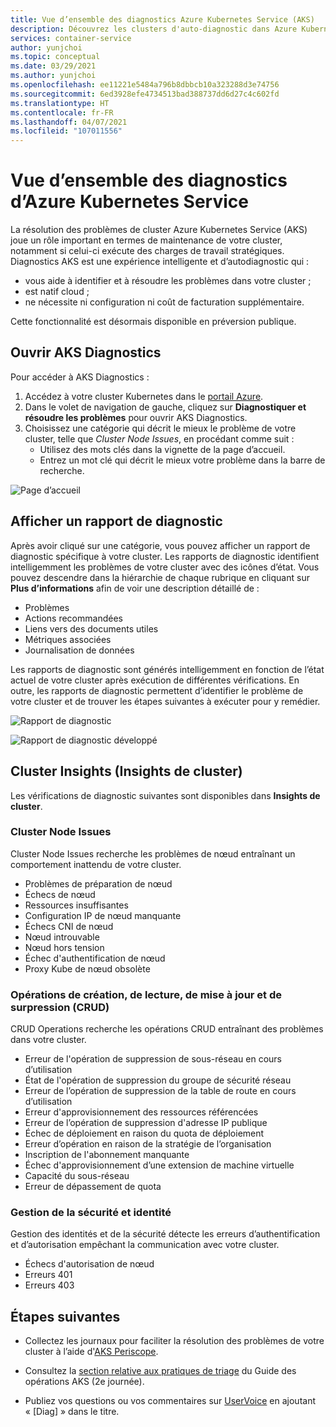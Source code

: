 ```yaml
---
title: Vue d’ensemble des diagnostics Azure Kubernetes Service (AKS)
description: Découvrez les clusters d'auto-diagnostic dans Azure Kubernetes Service.
services: container-service
author: yunjchoi
ms.topic: conceptual
ms.date: 03/29/2021
ms.author: yunjchoi
ms.openlocfilehash: ee11221e5484a796b8dbbcb10a323288d3e74756
ms.sourcegitcommit: 6ed3928efe4734513bad388737dd6d27c4c602fd
ms.translationtype: HT
ms.contentlocale: fr-FR
ms.lasthandoff: 04/07/2021
ms.locfileid: "107011556"
---
```

# <a name="azure-kubernetes-service-diagnostics-preview-overview"></a>Vue d’ensemble des diagnostics d’Azure Kubernetes Service

La résolution des problèmes de cluster Azure Kubernetes Service (AKS) joue un rôle important en termes de maintenance de votre cluster, notamment si celui-ci exécute des charges de travail stratégiques. Diagnostics AKS est une expérience intelligente et d’autodiagnostic qui :
* vous aide à identifier et à résoudre les problèmes dans votre cluster ; 
* est natif cloud ;
* ne nécessite ni configuration ni coût de facturation supplémentaire.

Cette fonctionnalité est désormais disponible en préversion publique. 

## <a name="open-aks-diagnostics"></a>Ouvrir AKS Diagnostics

Pour accéder à AKS Diagnostics :

1. Accédez à votre cluster Kubernetes dans le [portail Azure](https://portal.azure.com).
1. Dans le volet de navigation de gauche, cliquez sur **Diagnostiquer et résoudre les problèmes** pour ouvrir AKS Diagnostics.
1. Choisissez une catégorie qui décrit le mieux le problème de votre cluster, telle que _Cluster Node Issues_, en procédant comme suit :
    * Utilisez des mots clés dans la vignette de la page d’accueil.
    * Entrez un mot clé qui décrit le mieux votre problème dans la barre de recherche.

![Page d’accueil](./media/concepts-diagnostics/aks-diagnostics-homepage.png)

## <a name="view-a-diagnostic-report"></a>Afficher un rapport de diagnostic

Après avoir cliqué sur une catégorie, vous pouvez afficher un rapport de diagnostic spécifique à votre cluster. Les rapports de diagnostic identifient intelligemment les problèmes de votre cluster avec des icônes d’état. Vous pouvez descendre dans la hiérarchie de chaque rubrique en cliquant sur **Plus d’informations** afin de voir une description détaillé de :
* Problèmes
* Actions recommandées
* Liens vers des documents utiles
* Métriques associées
* Journalisation de données 

Les rapports de diagnostic sont générés intelligemment en fonction de l’état actuel de votre cluster après exécution de différentes vérifications. En outre, les rapports de diagnostic permettent d’identifier le problème de votre cluster et de trouver les étapes suivantes à exécuter pour y remédier.

![Rapport de diagnostic](./media/concepts-diagnostics/diagnostic-report.png)

![Rapport de diagnostic développé](./media/concepts-diagnostics/node-issues.png)

## <a name="cluster-insights"></a>Cluster Insights (Insights de cluster)

Les vérifications de diagnostic suivantes sont disponibles dans **Insights de cluster**.

### <a name="cluster-node-issues"></a>Cluster Node Issues

Cluster Node Issues recherche les problèmes de nœud entraînant un comportement inattendu de votre cluster.

- Problèmes de préparation de nœud
- Échecs de nœud
- Ressources insuffisantes
- Configuration IP de nœud manquante
- Échecs CNI de nœud
- Nœud introuvable
- Nœud hors tension
- Échec d'authentification de nœud
- Proxy Kube de nœud obsolète

### <a name="create-read-update--delete-crud-operations"></a>Opérations de création, de lecture, de mise à jour et de surpression (CRUD)

CRUD Operations recherche les opérations CRUD entraînant des problèmes dans votre cluster.

- Erreur de l'opération de suppression de sous-réseau en cours d’utilisation
- État de l'opération de suppression du groupe de sécurité réseau
- Erreur de l’opération de suppression de la table de route en cours d’utilisation
- Erreur d'approvisionnement des ressources référencées
- Erreur de l’opération de suppression d'adresse IP publique
- Échec de déploiement en raison du quota de déploiement
- Erreur d’opération en raison de la stratégie de l’organisation
- Inscription de l'abonnement manquante
- Échec d'approvisionnement d’une extension de machine virtuelle
- Capacité du sous-réseau
- Erreur de dépassement de quota

### <a name="identity-and-security-management"></a>Gestion de la sécurité et identité

Gestion des identités et de la sécurité détecte les erreurs d’authentification et d’autorisation empêchant la communication avec votre cluster.

- Échecs d'autorisation de nœud
- Erreurs 401
- Erreurs 403

## <a name="next-steps"></a>Étapes suivantes

* Collectez les journaux pour faciliter la résolution des problèmes de votre cluster à l’aide d'[AKS Periscope](https://aka.ms/aksperiscope).

* Consultez la [section relative aux pratiques de triage](/azure/architecture/operator-guides/aks/aks-triage-practices) du Guide des opérations AKS (2e journée).

* Publiez vos questions ou vos commentaires sur [UserVoice](https://feedback.azure.com/forums/914020-azure-kubernetes-service-aks) en ajoutant « [Diag] » dans le titre.